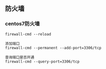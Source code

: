 ## 防火墙



### centos7防火墙

```
firewall-cmd --reload

添加端口
firewall-cmd --permanent --add-port=3306/tcp

查询端口是否开通
firewall-cmd --query-port=3306/tcp
```

